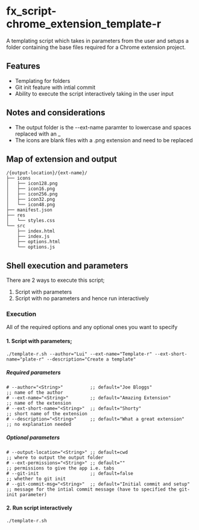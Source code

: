 # fx_script-chrome_extension_template-r
A templating script which takes in parameters from the user and setups a folder containing the base files required for a Chrome extension project.

## Features
- Templating for folders
- Git init feature with intial commit
- Ability to execute the script interactively taking in the user input

## Notes and considerations
- The output folder is the --ext-name paramter to lowercase and spaces replaced with an _
- The icons are blank files with a .png extension and need to be replaced

## Map of extension and output
```
/{output-location}/{ext-name}/
├── icons
│   ├── icon128.png
│   ├── icon16.png
│   ├── icon256.png
│   ├── icon32.png
│   └── icon48.png
├── manifest.json
├── res
│   └── styles.css
└── src
    ├── index.html
    ├── index.js
    ├── options.html
    └── options.js
```

## Shell execution and parameters
There are 2 ways to execute this script;
1. Script with parameters
2. Script with no parameters and hence run interactively

### Execution
All of the required options and any optional ones you want to specify

#### 1. Script with parameters;
```
./template-r.sh --author="Lui" --ext-name="Template-r" --ext-short-name="plate-r" --description="Create a template"
```

##### Required parameters
```
# --author="<String>"          ;; default="Joe Bloggs"               ;; name of the author
# --ext-name="<String>"        ;; default="Amazing Extension"        ;; name of the extension
# --ext-short-name="<String>"  ;; default="Shorty"                   ;; short name of the extension
# --description="<String>"     ;; default="What a great extension"   ;; no explanation needed
```

##### Optional parameters
```
# --output-location="<String>" ;; default=cwd                        ;; where to output the output folder
# --ext-permissions="<String>" ;; default=""                         ;; permissions to give the app i.e. tabs
# --git-init                   ;; default=false                      ;; whether to git init 
# --git-commit-msg="<String>"  ;; default="Initial commit and setup" ;; message for the intial commit message (have to specified the git-init parameter)
```

#### 2. Run script interactively
```
./template-r.sh
```